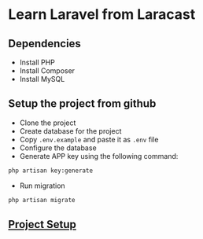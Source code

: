 # Learn Laravel from Laracast

## Dependencies
- Install PHP
- Install Composer
- Install MySQL 

## Setup the project from github
- Clone the project
- Create database for the project
- Copy `.env.example` and paste it as `.env` file
- Configure the database
- Generate APP key using the following command:
```bash
php artisan key:generate
```
- Run migration
```bash
php artisan migrate
```

## [Project Setup](Notes/1_project_setup.md)